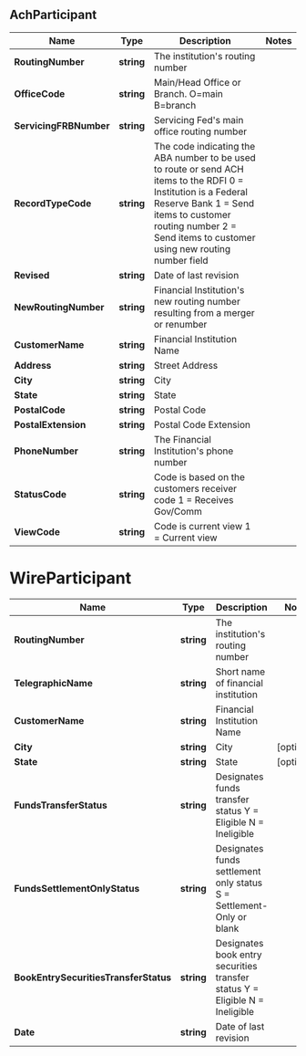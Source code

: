 ## AchParticipant

Name | Type | Description | Notes
------------ | ------------- | ------------- | -------------
**RoutingNumber** | **string** | The institution&#39;s routing number |
**OfficeCode** | **string** | Main/Head Office or Branch. O&#x3D;main B&#x3D;branch |
**ServicingFRBNumber** | **string** | Servicing Fed&#39;s main office routing number |
**RecordTypeCode** | **string** | The code indicating the ABA number to be used to route or send ACH items to the RDFI 0 &#x3D; Institution is a Federal Reserve Bank 1 &#x3D; Send items to customer routing number 2 &#x3D; Send items to customer using new routing number field | 
**Revised** | **string** | Date of last revision |
**NewRoutingNumber** | **string** | Financial Institution&#39;s new routing number resulting from a merger or renumber |
**CustomerName** | **string** | Financial Institution Name |
**Address** | **string** | Street Address |
**City** | **string** | City | 
**State** | **string** | State |
**PostalCode** | **string** | Postal Code |
**PostalExtension** | **string** | Postal Code Extension |
**PhoneNumber** | **string** | The Financial Institution&#39;s phone number |
**StatusCode** | **string** | Code is based on the customers receiver code 1 &#x3D; Receives Gov/Comm |
**ViewCode** | **string** | Code is current view 1 &#x3D; Current view |

# WireParticipant

Name | Type | Description | Notes
------------ | ------------- | ------------- | -------------
**RoutingNumber** | **string** | The institution&#39;s routing number |
**TelegraphicName** | **string** | Short name of financial institution |
**CustomerName** | **string** | Financial Institution Name |
**City** | **string** | City | [optional] 
**State** | **string** | State | [optional]  
**FundsTransferStatus** | **string** | Designates funds transfer status Y &#x3D; Eligible N &#x3D; Ineligible |
**FundsSettlementOnlyStatus** | **string** | Designates funds settlement only status S &#x3D; Settlement-Only or blank |
**BookEntrySecuritiesTransferStatus** | **string** | Designates book entry securities transfer status Y &#x3D; Eligible N &#x3D; Ineligible |
**Date** | **string** | Date of last revision |

